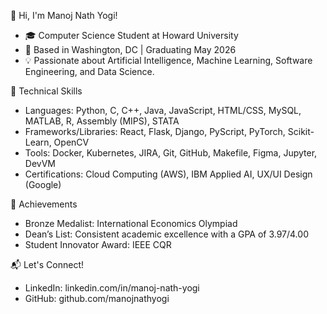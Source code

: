 👋 Hi, I'm Manoj Nath Yogi!
- 🎓 Computer Science Student at Howard University
- 📍 Based in Washington, DC | Graduating May 2026
- 💡 Passionate about Artificial Intelligence, Machine Learning, Software Engineering, and Data Science.

🔧 Technical Skills
- Languages: Python, C, C++, Java, JavaScript, HTML/CSS, MySQL, MATLAB, R, Assembly (MIPS), STATA
- Frameworks/Libraries: React, Flask, Django, PyScript, PyTorch, Scikit-Learn, OpenCV
- Tools: Docker, Kubernetes, JIRA, Git, GitHub, Makefile, Figma, Jupyter, DevVM
- Certifications: Cloud Computing (AWS), IBM Applied AI, UX/UI Design (Google)

🌟 Achievements
- Bronze Medalist: International Economics Olympiad
- Dean’s List: Consistent academic excellence with a GPA of 3.97/4.00
- Student Innovator Award: IEEE CQR

📬 Let's Connect!
- LinkedIn: linkedin.com/in/manoj-nath-yogi
- GitHub: github.com/manojnathyogi
<!---
manojnathyogi/manojnathyogi is a ✨ special ✨ repository because its `README.md` (this file) appears on your GitHub profile.
You can click the Preview link to take a look at your changes.
--->

